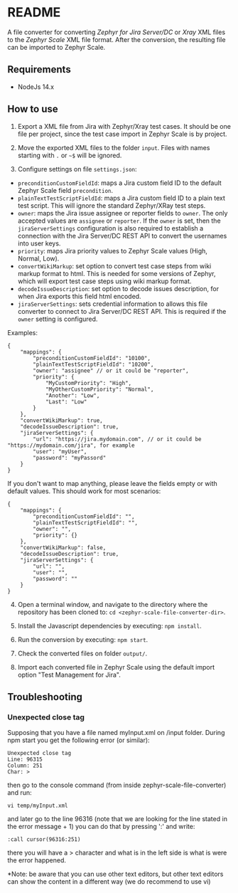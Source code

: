 
# README #

A file converter for converting *Zephyr for Jira Server/DC* or *Xray* XML files to the *Zephyr Scale* XML file format. After the conversion, the resulting file can be imported to Zephyr Scale.

## Requirements ##
* NodeJs 14.x

## How to use ##
1) Export a XML file from Jira with Zephyr/Xray test cases. It should be one file per project, since the test case import in Zephyr Scale is by project.

2) Move the exported XML files to the folder ``input``. Files with names starting with ``.`` or ``~$`` will be ignored.

3) Configure settings on file ``settings.json``:

* ``preconditionCustomFieldId``: maps a Jira custom field ID to the default Zephyr Scale field ``precondition``.
* ``plainTextTestScriptFieldId``: maps a Jira custom field ID to a plain text test script. This will ignore the standard Zephyr/XRay test steps.
* ``owner``: maps the Jira issue assignee or reporter fields to ``owner``. The only accepted values are ``assignee`` or ``reporter``. If the ``owner`` is set, then the ``jiraServerSettings`` configuration is also required to establish a connection with the Jira Server/DC REST API to convert the usernames into user keys.
* ``priority``: maps Jira priority values to Zephyr Scale values (High, Normal, Low).
* ``convertWikiMarkup``: set option to convert test case steps from wiki markup format to html. This is needed for some versions of Zephyr, which will export test case steps using wiki markup format.
* ``decodeIssueDescription``: set option to decode issues description, for when Jira exports this field html encoded.
* ``jiraServerSettings``: sets credential information to allows this file converter to connect to Jira Server/DC REST API. This is required if the ``owner`` setting is configured.
 
Examples:
```
{
	"mappings": {
		"preconditionCustomFieldId": "10100",
		"plainTextTestScriptFieldId": "10200",
		"owner": "assignee" // or it could be "reporter",
		"priority": {
			"MyCustomPriority": "High",
			"MyOtherCustomPriority": "Normal",
			"Another": "Low",
			"Last": "Low"
		}
	},
	"convertWikiMarkup": true,
	"decodeIssueDescription": true,
	"jiraServerSettings": {
		"url": "https://jira.mydomain.com", // or it could be "https://mydomain.com/jira", for example
		"user": "myUser",
		"password": "myPassord"
	}
}
```
If you don't want to map anything, please leave the fields empty or with default values. This should work for most scenarios:
```
{
	"mappings": {
		"preconditionCustomFieldId": "",
		"plainTextTestScriptFieldId": "",
		"owner": "",
		"priority": {}
	},
	"convertWikiMarkup": false,
	"decodeIssueDescription": true,
	"jiraServerSettings": {
		"url": "",
		"user": "",
		"password": ""
	}
}
```

4) Open a terminal window, and navigate to the directory where the repository has been cloned to: ``cd <zephyr-scale-file-converter-dir>``.

5) Install the Javascript dependencies by executing: ``npm install``.

6) Run the conversion by executing: ``npm start``.

7) Check the converted files on folder ``output/``.

8) Import each converted file in Zephyr Scale using the default import option "Test Management for Jira".

## Troubleshooting ##

### Unexpected close tag ###
Supposing that you have a file named myInput.xml on /input folder.
During npm start you get the following error (or similar):
```
Unexpected close tag
Line: 96315
Column: 251
Char: >
```
then go to the console command (from inside zephyr-scale-file-converter) and run:
```
vi temp/myInput.xml
```
and later go to the line 96316 (note that we are looking for the line stated in the error message + 1) 
you can do that by pressing ':' and write:
```
:call cursor(96316:251)
```
there you will have a > character and what is in the left side is what is were the error happened.

*Note: be aware that you can use other text editors, but other text editors can show the content in a different way (we do recommend to use vi)